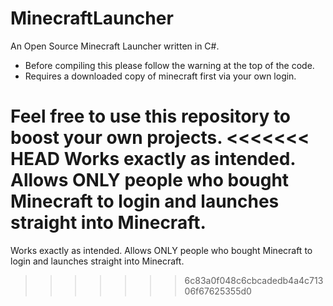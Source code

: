 MinecraftLauncher
=================

An Open Source Minecraft Launcher written in C#.

- Before compiling this please follow the warning at the top of the code.
- Requires a downloaded copy of minecraft first via your own login.

Feel free to use this repository to boost your own projects.
<<<<<<< HEAD
Works exactly as intended. Allows ONLY people who bought Minecraft to login and launches straight into Minecraft.
=======
Works exactly as intended. Allows ONLY people who bought Minecraft to login and launches straight into Minecraft.
>>>>>>> 6c83a0f048c6cbcadedb4a4c71306f67625355d0
